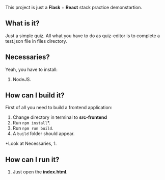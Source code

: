 This project is just a **Flask** + **React** stack practice demonstartion.

## What is it?

Just a simple quiz. All what you have to do as quiz-editor is to complete a test.json file in files directory.

## Necessaries?

Yeah, you have to install:
1. NodeJS.

## How can I build it?

First of all you need to build a frontend application:<br />
1. Change directory in terminal to **src-frontend**
2. Run `npm install`*.
3. Run `npm run build`.
4. A `build` folder should appear.


*Look at Necessaries, 1. </br>

## How can I run it?
1. Just open the **index.html**.
